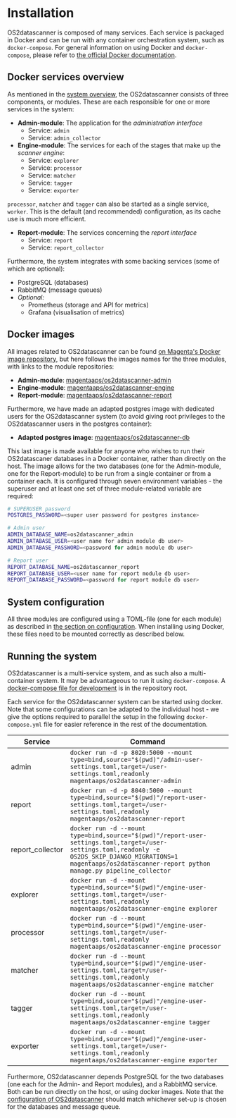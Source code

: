 # Installation

OS2datascanner is composed of many services. Each service is packaged in Docker
and can be run with any container orchestration system, such as
`docker-compose`. For general information on using Docker and `docker-compose`,
please refer to [the official Docker documentation](https://docs.docker.com/).


## Docker services overview

As mentioned in the [system overview](./index.md), the OS2datascanner consists
of three components, or modules. These are each responsible for one or more
services in the system:

-   **Admin-module**: The application for the *administration interface*
    -   Service: `admin`
    -   Service: `admin_collector`
-   **Engine-module**: The services for each of the stages that make up
    the *scanner engine*:
    -   Service: `explorer`
    -   Service: `processor`
    -   Service: `matcher`
    -   Service: `tagger`
    -   Service: `exporter`

`processor`, `matcher` and `tagger` can also be started as a single service,
`worker`. This is the default (and recommended) configuration, as its
cache use is much more efficient.

-   **Report-module**: The services concerning the *report interface*
    -   Service: `report`
    -   Service: `report_collector`

Furthermore, the system integrates with some backing services (some of
which are optional):

-   PostgreSQL (databases)
-   RabbitMQ (message queues)
-   *Optional:*
    -   Prometheus (storage and API for metrics)
    -   Grafana (visualisation of metrics)


## Docker images

All images related to OS2datascanner can be found [on Magenta's Docker image
repository](https://hub.docker.com/u/magentaaps), but here follows the images
names for the three modules, with links to the module repositories:

- **Admin-module**: [magentaaps/os2datascanner-admin](https://hub.docker.com/r/magentaaps/os2datascanner-admin)
- **Engine-module**: [magentaaps/os2datascanner-engine](https://hub.docker.com/r/magentaaps/os2datascanner-engine)
- **Report-module**: [magentaaps/os2datascanner-report](https://hub.docker.com/r/magentaaps/os2datascanner-report)

Furthermore, we have made an adapted postgres image with dedicated users for
the OS2datascanner system (to avoid giving root privileges to the
OS2datascanner users in the postgres container):

- **Adapted postgres image**: [magentaaps/os2datascanner-db](https://hub.docker.com/r/magentaaps/os2datascanner-db)

This last image is made available for anyone who wishes to run their
OS2datascaner databases in a Docker container, rather than directly on the
host. The image allows for the two databases (one for the Admin-module, one for
the Report-module) to be run from a single container or from a container each.
It is configured through seven environment variables - the superuser and at
least one set of three module-related variable are required:

```bash
# SUPERUSER password
POSTGRES_PASSWORD=<super user password for postgres instance>

# Admin user
ADMIN_DATABASE_NAME=os2datascanner_admin
ADMIN_DATABASE_USER=<user name for admin module db user>
ADMIN_DATABASE_PASSWORD=<password for admin module db user>

# Report user
REPORT_DATABASE_NAME=os2datascanner_report
REPORT_DATABASE_USER=<user name for report module db user>
REPORT_DATABASE_PASSWORD=<password for report module db user>
```


## System configuration

All three modules are configured using a TOML-file (one for each module) as
described in [the section on configuration](configuration.md). When installing
using Docker, these files need to be mounted correctly as described below.


## Running the system

OS2datascanner is a multi-service system, and as such also a multi-container
system. It may be advantageous to run it using `docker-compose`. A
[docker-compose file for
development](https://github.com/os2datascanner/os2datascanner/blob/main/docker-compose.yml)
is in the repository root.

Each service for the OS2datascanner system can be started using docker.  Note
that some configurations can be adapted to the individual host - we give the
options required to parallel the setup in the following `docker-compose.yml`
file for easier reference in the rest of the documentation.

| Service          | Command                                                                                                                                                                                                                    |
|------------------|----------------------------------------------------------------------------------------------------------------------------------------------------------------------------------------------------------------------------|
| admin            | `docker run -d -p 8020:5000 --mount type=bind,source="$(pwd)"/admin-user-settings.toml,target=/user-settings.toml,readonly magentaaps/os2datascanner-admin`                                                                |
| report           | `docker run -d -p 8040:5000 --mount type=bind,source="$(pwd)"/report-user-settings.toml,target=/user-settings.toml,readonly magentaaps/os2datascanner-report`                                                              |
| report_collector | `docker run -d --mount type=bind,source="$(pwd)"/report-user-settings.toml,target=/user-settings.toml,readonly -e OS2DS_SKIP_DJANGO_MIGRATIONS=1 magentaaps/os2datascanner-report python manage.py pipeline_collector`     |
| explorer         | `docker run -d --mount type=bind,source="$(pwd)"/engine-user-settings.toml,target=/user-settings.toml,readonly magentaaps/os2datascanner-engine explorer`                                                                  |
| processor        | `docker run -d --mount type=bind,source="$(pwd)"/engine-user-settings.toml,target=/user-settings.toml,readonly magentaaps/os2datascanner-engine processor`                                                                 |
| matcher          | `docker run -d --mount type=bind,source="$(pwd)"/engine-user-settings.toml,target=/user-settings.toml,readonly magentaaps/os2datascanner-engine matcher`                                                                   |
| tagger           | `docker run -d --mount type=bind,source="$(pwd)"/engine-user-settings.toml,target=/user-settings.toml,readonly magentaaps/os2datascanner-engine tagger`                                                                    |
| exporter         | `docker run -d --mount type=bind,source="$(pwd)"/engine-user-settings.toml,target=/user-settings.toml,readonly magentaaps/os2datascanner-engine exporter`                                                                  |

    
Furthermore, OS2datascanner depends PostgreSQL for the two databases (one each
for the Admin- and Report modules), and a RabbitMQ service.  Both can be run
directly on the host, or using docker images. Note that the [configuration of
OS2datascanner](configuration.md) should match whichever set-up is chosen for
the databases and message queue.
